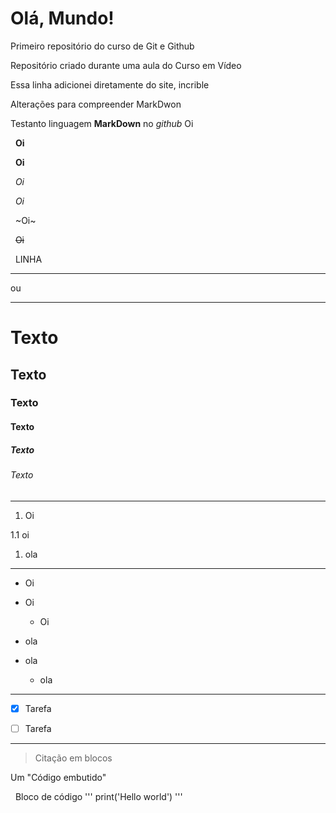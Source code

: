 # Olá, Mundo!
 Primeiro repositório do curso de Git e Github

 Repositório criado durante uma aula do Curso em Vídeo
 
 Essa linha adicionei diretamente do site, incrible


Alterações para compreender MarkDwon

Testanto linguagem **MarkDown** no *github* 
Oi


&nbsp;
**Oi**


&nbsp;
__Oi__


&nbsp;
*Oi*


&nbsp;
_Oi_


&nbsp;
~Oi~


&nbsp;
~~Oi~~


&nbsp;
LINHA

---

ou

***

# Texto 

## Texto 

### Texto 

#### Texto

##### Texto

###### Texto


---

1. Oi

1.1 oi

1. ola

---

* Oi

* Oi

   * Oi

- ola

- ola

   - ola

***

- [x] Tarefa

- [ ] Tarefa

***

> Citação em blocos

Um "Código embutido"



&nbsp;
Bloco de código
'''
print('Hello world')
'''
